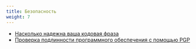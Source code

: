 ```yaml
---
title: Безопасность
weight: 7
---
```


- [Насколько надежна ваша кодовая фраза](security/passphrase)
- [Проверка подлинности программного обеспечения с помощью PGP](pgp-verify.md)